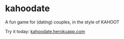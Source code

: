 # kahoodate
A fun game for (dating) couples, in the style of KAHOOT

Try it today: [kahoodate.herokuapp.com](https://kahoodate.herokuapp.com) 
